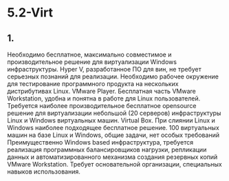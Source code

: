# 5.2-Virt

## 1. 
Необходимо бесплатное, максимально совместимое и производительное решение для виртуализации Windows инфраструктуры.
  Hyper V, разработанное ПО для вин, не требует серьезных познаний для реализации.
Необходимо рабочее окружение для тестирование программного продукта на нескольких дистрибутивах Linux.
  VMware Player. Бесплатная часть VMware Workstation, удобна и понятна в работе для Linux пользователей.
Требуется наиболее производительное бесплатное opensource решение для виртуализации небольшой (20 серверов) инфраструктуры Linux и Windows виртуальных машин.
  Virtual Box. При слиянии Linux и Windows наиболее подходящее бесплатное решение.
100 виртуальных машин на базе Linux и Windows, общие задачи, нет особых требований
Преимущественно Windows based инфраструктура, требуется реализация программных балансировщиков нагрузки, репликации данных и автоматизированного механизма создания резервных копий
  VMware Workstation. Требует основательной организации, специальных навыков использования.
